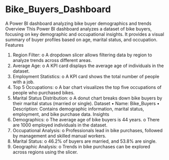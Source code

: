 # Bike_Buyers_Dashboard
A Power BI dashboard analyzing bike buyer demographics and trends
Overview
This Power BI dashboard analyzes a dataset of bike buyers, focusing on key demographic and occupational insights. It provides a visual summary of buyer profiles based on age, marital status, and occupation.
Features
1.	Region Filter:
o	A dropdown slicer allows filtering data by region to analyze trends across different areas.
2.	Average Age:
o	A KPI card displays the average age of individuals in the dataset.
3.	Employment Statistics:
o	A KPI card shows the total number of people with a job.
4.	Top 5 Occupations:
o	A bar chart visualizes the top five occupations of people who purchased bikes.
5.	Marital Status Distribution:
o	A donut chart breaks down bike buyers by their marital status (married or single).
Dataset
•	Name: Bike_Buyers
•	Description: Contains demographic information, marital status, employment, and bike purchase data.
Insights
1.	Demographics:
o	The average age of bike buyers is 44 years.
o	There are 1000 employed individuals in the dataset.
2.	Occupational Analysis:
o	Professionals lead in bike purchases, followed by management and skilled manual workers.
3.	Marital Status:
o	46.2% of buyers are married, and 53.8% are single.
4.	Geographic Analysis:
o	Trends in bike purchases can be explored across regions using the slicer.
